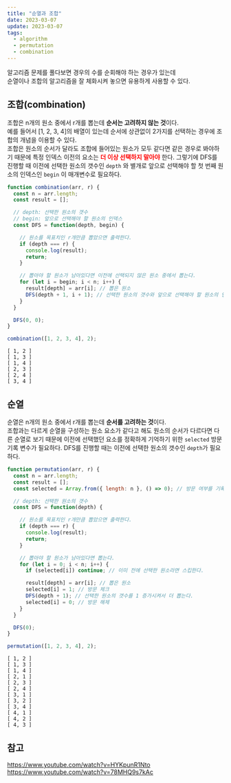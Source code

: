```yaml
---
title: "순열과 조합"
date: 2023-03-07
update: 2023-03-07
tags:
  - algorithm
  - permutation
  - combination
---
```


알고리즘 문제를 풀다보면 경우의 수를 순회해야 하는 경우가 있는데  
순열이나 조합의 알고리즘을 잘 체화시켜 놓으면 유용하게 사용할 수 있다.

## 조합(combination)
조합은 n개의 원소 중에서 r개를 뽑는데 <b>순서는 고려하지 않는 것</b>이다.  
예를 들어서 [1, 2, 3, 4]의 배열이 있는데 순서에 상관없이 2가지를 선택하는 경우에 조합의 개념을 이용할 수 있다.  
조합은 원소의 순서가 달라도 조합에 들어있는 원소가 모두 같다면 같은 경우로 봐야하기 때문에 특정 인덱스 이전의 요소는 <b style="color: red;">더 이상 선택하지 말아야</b> 한다.
그렇기에 DFS를 진행할 때 이전에 선택한 원소의 갯수인 `depth` 와 별개로 앞으로 선택해야 할 첫 번째 원소의 인덱스인 `begin` 이 매개변수로 필요하다.

```js
function combination(arr, r) {
  const n = arr.length;
  const result = [];

  // depth: 선택한 원소의 갯수
  // begin: 앞으로 선택해야 할 원소의 인덱스
  const DFS = function(depth, begin) {

    // 원소를 목표치인 r개만큼 뽑았으면 출력한다.
    if (depth === r) {
      console.log(result);
      return;
    }

    // 뽑아야 할 원소가 남아있다면 이전에 선택되지 않은 원소 중에서 뽑는다.
    for (let i = begin; i < n; i++) {
      result[depth] = arr[i]; // 뽑은 원소
      DFS(depth + 1, i + 1); // 선택한 원소의 갯수와 앞으로 선택해야 할 원소의 인덱스를 증가시켜서 더 뽑는다.
    }
  }

  DFS(0, 0);
}

combination([1, 2, 3, 4], 2);
```

```
[ 1, 2 ]
[ 1, 3 ]
[ 1, 4 ]
[ 2, 3 ]
[ 2, 4 ]
[ 3, 4 ]
```

## 순열
순열은 n개의 원소 중에서 r개를 뽑는데 <b>순서를 고려하는 것</b>이다.  
조합과는 다르게 순열을 구성하는 원소 요소가 같다고 해도 원소의 순서가 다르다면 다른 순열로 보기 때문에 이전에 선택했던 요소를 정확하게 기억하기 위한 `selected` 방문 기록 변수가 필요하다.
DFS를 진행할 때는 이전에 선택한 원소의 갯수인 `depth`가 필요하다.

```js
function permutation(arr, r) {
  const n = arr.length;
  const result = [];
  const selected = Array.from({ length: n }, () => 0); // 방문 여부를 기록하는 체크 리스트

  // depth: 선택한 원소의 갯수
  const DFS = function(depth) {

    // 원소를 목표치인 r개만큼 뽑았으면 출력한다.
    if (depth === r) {
      console.log(result);
      return;
    }

    // 뽑아야 할 원소가 남아있다면 뽑는다.
    for (let i = 0; i < n; i++) {
      if (selected[i]) continue; // 이미 전에 선택한 원소라면 스킵한다.

      result[depth] = arr[i]; // 뽑은 원소
      selected[i] = 1; // 방문 체크
      DFS(depth + 1); // 선택한 원소의 갯수를 1 증가시켜서 더 뽑는다.
      selected[i] = 0; // 방문 해제
    }
  }

  DFS(0);
}

permutation([1, 2, 3, 4], 2);
```

```
[ 1, 2 ]
[ 1, 3 ]
[ 1, 4 ]
[ 2, 1 ]
[ 2, 3 ]
[ 2, 4 ]
[ 3, 1 ]
[ 3, 2 ]
[ 3, 4 ]
[ 4, 1 ]
[ 4, 2 ]
[ 4, 3 ]
```

## 참고
https://www.youtube.com/watch?v=HYKpunR1Nto  
https://www.youtube.com/watch?v=78MHQ9s7kAc  